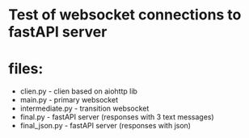 # Test of websocket connections to fastAPI server #

# files:
+ clien.py - clien based on aiohttp lib
+ main.py - primary websocket
+ intermediate.py - transition websocket
+ final.py - fastAPI server (responses with 3 text messages)
+ final_json.py - fastAPI server (responses with json)
